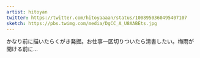```yaml
---
artist: hitoyan
twitter: https://twitter.com/hitoyaaaan/status/1008950360495407107
sketch: https://pbs.twimg.com/media/DgCC_A_U8AABEts.jpg
---
```

かなり前に描いたらくがき発掘。お仕事一区切りついたら清書したい。梅雨が開ける前に...